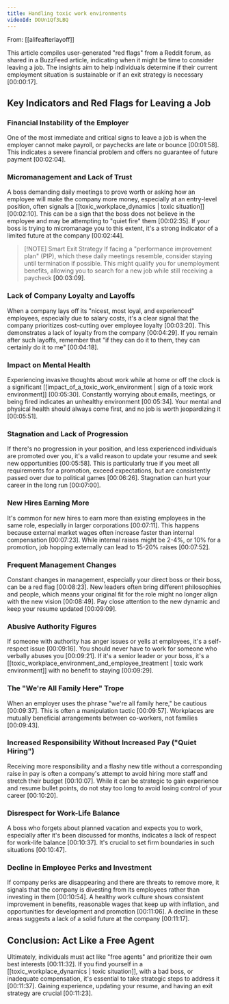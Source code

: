 ```yaml
---
title: Handling toxic work environments
videoId: DOUn1Qf3LBQ
---
```


From: [[alifeafterlayoff]] <br/> 

This article compiles user-generated "red flags" from a Reddit forum, as shared in a BuzzFeed article, indicating when it might be time to consider leaving a job. The insights aim to help individuals determine if their current employment situation is sustainable or if an exit strategy is necessary <a class="yt-timestamp" data-t="00:00:17">[00:00:17]</a>.

## Key Indicators and Red Flags for Leaving a Job

### Financial Instability of the Employer
One of the most immediate and critical signs to leave a job is when the employer cannot make payroll, or paychecks are late or bounce <a class="yt-timestamp" data-t="00:01:58">[00:01:58]</a>. This indicates a severe financial problem and offers no guarantee of future payment <a class="yt-timestamp" data-t="00:02:04">[00:02:04]</a>.

### Micromanagement and Lack of Trust
A boss demanding daily meetings to prove worth or asking how an employee will make the company more money, especially at an entry-level position, often signals a [[toxic_workplace_dynamics | toxic situation]] <a class="yt-timestamp" data-t="00:02:10">[00:02:10]</a>. This can be a sign that the boss does not believe in the employee and may be attempting to "quiet fire" them <a class="yt-timestamp" data-t="00:02:35">[00:02:35]</a>. If your boss is trying to micromanage you to this extent, it's a strong indicator of a limited future at the company <a class="yt-timestamp" data-t="00:02:44">[00:02:44]</a>.

> [!NOTE] Smart Exit Strategy
> If facing a "performance improvement plan" (PIP), which these daily meetings resemble, consider staying until termination if possible. This might qualify you for unemployment benefits, allowing you to search for a new job while still receiving a paycheck <a class="yt-timestamp" data-t="00:03:09">[00:03:09]</a>.

### Lack of Company Loyalty and Layoffs
When a company lays off its "nicest, most loyal, and experienced" employees, especially due to salary costs, it's a clear signal that the company prioritizes cost-cutting over employee loyalty <a class="yt-timestamp" data-t="00:03:20">[00:03:20]</a>. This demonstrates a lack of loyalty from the company <a class="yt-timestamp" data-t="00:04:29">[00:04:29]</a>. If you remain after such layoffs, remember that "if they can do it to them, they can certainly do it to me" <a class="yt-timestamp" data-t="00:04:18">[00:04:18]</a>.

### Impact on Mental Health
Experiencing invasive thoughts about work while at home or off the clock is a significant [[impact_of_a_toxic_work_environment | sign of a toxic work environment]] <a class="yt-timestamp" data-t="00:05:30">[00:05:30]</a>. Constantly worrying about emails, meetings, or being fired indicates an unhealthy environment <a class="yt-timestamp" data-t="00:05:34">[00:05:34]</a>. Your mental and physical health should always come first, and no job is worth jeopardizing it <a class="yt-timestamp" data-t="00:05:51">[00:05:51]</a>.

### Stagnation and Lack of Progression
If there's no progression in your position, and less experienced individuals are promoted over you, it's a valid reason to update your resume and seek new opportunities <a class="yt-timestamp" data-t="00:05:58">[00:05:58]</a>. This is particularly true if you meet all requirements for a promotion, exceed expectations, but are consistently passed over due to political games <a class="yt-timestamp" data-t="00:06:26">[00:06:26]</a>. Stagnation can hurt your career in the long run <a class="yt-timestamp" data-t="00:07:00">[00:07:00]</a>.

### New Hires Earning More
It's common for new hires to earn more than existing employees in the same role, especially in larger corporations <a class="yt-timestamp" data-t="00:07:11">[00:07:11]</a>. This happens because external market wages often increase faster than internal compensation <a class="yt-timestamp" data-t="00:07:23">[00:07:23]</a>. While internal raises might be 2-4%, or 10% for a promotion, job hopping externally can lead to 15-20% raises <a class="yt-timestamp" data-t="00:07:52">[00:07:52]</a>.

### Frequent Management Changes
Constant changes in management, especially your direct boss or their boss, can be a red flag <a class="yt-timestamp" data-t="00:08:23">[00:08:23]</a>. New leaders often bring different philosophies and people, which means your original fit for the role might no longer align with the new vision <a class="yt-timestamp" data-t="00:08:49">[00:08:49]</a>. Pay close attention to the new dynamic and keep your resume updated <a class="yt-timestamp" data-t="00:09:09">[00:09:09]</a>.

### Abusive Authority Figures
If someone with authority has anger issues or yells at employees, it's a self-respect issue <a class="yt-timestamp" data-t="00:09:16">[00:09:16]</a>. You should never have to work for someone who verbally abuses you <a class="yt-timestamp" data-t="00:09:21">[00:09:21]</a>. If it's a senior leader or your boss, it's a [[toxic_workplace_environment_and_employee_treatment | toxic work environment]] with no benefit to staying <a class="yt-timestamp" data-t="00:09:29">[00:09:29]</a>.

### The "We're All Family Here" Trope
When an employer uses the phrase "we're all family here," be cautious <a class="yt-timestamp" data-t="00:09:37">[00:09:37]</a>. This is often a manipulation tactic <a class="yt-timestamp" data-t="00:09:57">[00:09:57]</a>. Workplaces are mutually beneficial arrangements between co-workers, not families <a class="yt-timestamp" data-t="00:09:43">[00:09:43]</a>.

### Increased Responsibility Without Increased Pay ("Quiet Hiring")
Receiving more responsibility and a flashy new title without a corresponding raise in pay is often a company's attempt to avoid hiring more staff and stretch their budget <a class="yt-timestamp" data-t="00:10:07">[00:10:07]</a>. While it can be strategic to gain experience and resume bullet points, do not stay too long to avoid losing control of your career <a class="yt-timestamp" data-t="00:10:20">[00:10:20]</a>.

### Disrespect for Work-Life Balance
A boss who forgets about planned vacation and expects you to work, especially after it's been discussed for months, indicates a lack of respect for work-life balance <a class="yt-timestamp" data-t="00:10:37">[00:10:37]</a>. It's crucial to set firm boundaries in such situations <a class="yt-timestamp" data-t="00:10:47">[00:10:47]</a>.

### Decline in Employee Perks and Investment
If company perks are disappearing and there are threats to remove more, it signals that the company is divesting from its employees rather than investing in them <a class="yt-timestamp" data-t="00:10:54">[00:10:54]</a>. A healthy work culture shows consistent improvement in benefits, reasonable wages that keep up with inflation, and opportunities for development and promotion <a class="yt-timestamp" data-t="00:11:06">[00:11:06]</a>. A decline in these areas suggests a lack of a solid future at the company <a class="yt-timestamp" data-t="00:11:17">[00:11:17]</a>.

## Conclusion: Act Like a Free Agent
Ultimately, individuals must act like "free agents" and prioritize their own best interests <a class="yt-timestamp" data-t="00:11:32">[00:11:32]</a>. If you find yourself in a [[toxic_workplace_dynamics | toxic situation]], with a bad boss, or inadequate compensation, it's essential to take strategic steps to address it <a class="yt-timestamp" data-t="00:11:37">[00:11:37]</a>. Gaining experience, updating your resume, and having an exit strategy are crucial <a class="yt-timestamp" data-t="00:11:23">[00:11:23]</a>.